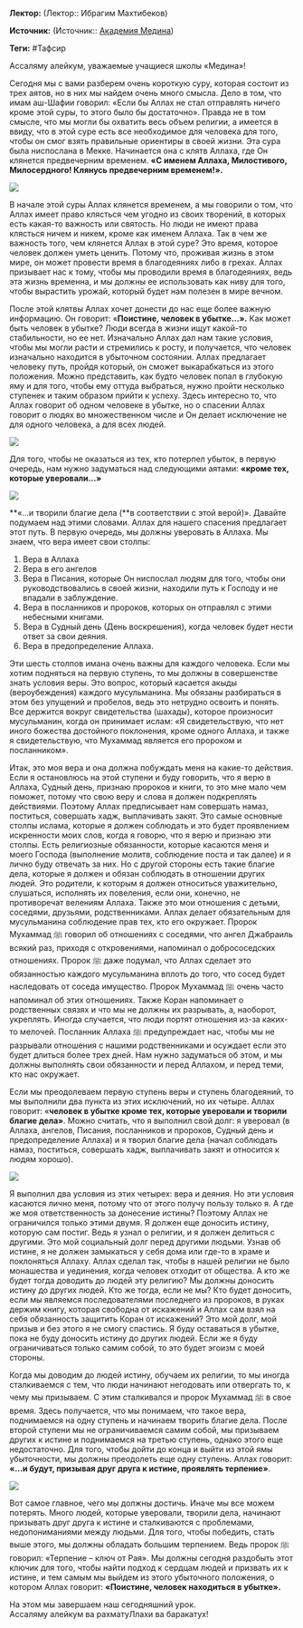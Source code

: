 **Лектор:** (Лектор:: Ибрагим Махтибеков)

**Источник:** (Источник:: [Академия Медина](https://web.medinaschool.org/school/))

**Теги:** #Тафсир

Ассаляму алейкум, уважаемые учащиеся школы «Медина»!


Сегодня мы с вами разберем очень короткую суру, которая состоит из трех аятов, но в них мы найдем очень много смысла. Дело в том, что имам аш-Шафии говорил: «Если бы Аллах не стал отправлять ничего кроме этой суры, то этого было бы достаточно». Правда не в том смысле, что мы могли бы охватить весь объем религии, а имеется в ввиду, что в этой суре есть все необходимое для человека для того, чтобы он смог взять правильные ориентиры в своей жизни. Эта сура была ниспослана в Мекке. Начинается она с клятв Аллаха, где Он клянется предвечерним временем. **«С именем Аллаха, Милостивого, Милосердного! Клянусь предвечерним временем!».**


**![](https://medinaschool.org/files/images/2020/02/1da4896be26ac09bb6fcc77448881c79.jpg)**


В начале этой суры Аллах клянется временем, а мы говорили о том, что Аллах имеет право клясться чем угодно из своих творений, в которых есть какая-то важность или святость. Но люди не имеют права клясться ничем и никем, кроме как именем Аллаха. Так в чем же важность того, чем клянется Аллах в этой суре? Это время, которое человек должен уметь ценить. Потому что, проживая жизнь в этом мире, он может провести время в благодеяниях либо в грехах. Аллах призывает нас к тому, чтобы мы проводили время в благодеяниях, ведь эта жизнь временна, и мы должны ее использовать как ниву для того, чтобы вырастить урожай, который будет нам полезен в мире вечном.


После этой клятвы Аллах хочет донести до нас еще более важную информацию. Он говорит: «**Поистине, человек в убытке…».** Как может быть человек в убытке? Люди всегда в жизни ищут какой-то стабильности, но ее нет. Изначально Аллах дал нам такие условия, чтобы мы могли расти и стремились к росту, и получается, что человек изначально находится в убыточном состоянии. Аллах предлагает человеку путь, пройдя который, он сможет выкарабкаться из этого положения. Можно представить, как будто человек попал в глубокую яму и для того, чтобы ему оттуда выбраться, нужно пройти несколько ступенек и таким образом прийти к успеху. Здесь интересно то, что Аллах говорит об одном человеке в убытке, но о спасении Аллах говорит о людях во множественном числе и Он делает исключение не для одного человека, а для всех людей.


![](https://medinaschool.org/files/images/2020/02/10bff9cf603fc7f0cf613738b154f744.jpg)


Для того, чтобы не оказаться из тех, кто потерпел убыток, в первую очередь, нам нужно задуматься над следующими аятами: **«кроме тех, которые уверовали…»**


**![](https://medinaschool.org/files/images/2020/02/187e092f439512d16e64117eb93c7405.jpg)**


**«...и творили благие дела (**в соответствии с этой верой)». Давайте подумаем над этими словами. Аллах для нашего спасения предлагает этот путь. В первую очередь, мы должны уверовать в Аллаха. Мы знаем, что вера имеет свои столпы:


1. Вера в Аллаха
2. Вера в его ангелов
3. Вера в Писания, которые Он ниспослал людям для того, чтобы они руководствовались в своей жизни, находили путь к Господу и не впадали в заблуждение.
4. Вера в посланников и пророков, которых он отправлял с этими небесными книгами.
5. Вера в Судный день (День воскрешения), когда человек будет нести ответ за свои деяния.
6. Вера в предопределение Аллаха.


Эти шесть столпов имана очень важны для каждого человека. Если мы хотим подняться на первую ступень, то мы должны в совершенстве знать условия веры. Это вопрос, который касается акыды (вероубеждения) каждого мусульманина. Мы обязаны разбираться в этом без упущений и пробелов, ведь это нетрудно освоить и понять. Все держится вокруг свидетельства (шахады), которое произносит мусульманин, когда он принимает ислам: «Я свидетельствую, что нет иного божества достойного поклонения, кроме одного Аллаха, и также я свидетельствую, что Мухаммад является его пророком и посланником».


Итак, это моя вера и она должна побуждать меня на какие-то действия. Если я остановлюсь на этой ступени и буду говорить, что я верю в Аллаха, Судный день, признаю пророков и книги, то это мне мало чем поможет, потому что свою веру и слова я должен подкреплять действиями. Поэтому Аллах предписывает нам совершать намаз, поститься, совершать хадж, выплачивать закят. Это самые основные столпы ислама, которые я должен соблюдать и это будет проявлением искренности моих слов, когда я говорю, что я верю и признаю эти столпы. Есть религиозные обязанности, которые касаются меня и моего Господа (выполнение молитв, соблюдение поста и так далее) и я лично буду отвечать за них. Но с другой стороны есть такие благие дела, которые я должен и обязан соблюдать в отношении других людей. Это родители, к которым я должен относиться уважительно, слушаться, исполнять их повеления, если они, конечно, не противоречат велениям Аллаха. Также это мои отношения с детьми, соседями, друзьями, родственниками. Аллах делает обязательным для мусульманина соблюдение прав тех, кто его окружает. Пророк Мухаммад ﷺ говорил об отношениях с соседями, что ангел Джабраиль всякий раз, приходя с откровениями, напоминал о добрососедских отношениях. Пророк ﷺ даже подумал, что Аллах сделает это обязанностью каждого мусульманина вплоть до того, что сосед будет наследовать от соседа имущество. Пророк Мухаммад ﷺ очень часто напоминал об этих отношениях. Также Коран напоминает о родственных связях и что мы не должны их разрывать, а, наоборот, укреплять. Иногда случается, что люди портят отношения из-за каких-то мелочей. Посланник Аллаха ﷺ предупреждает нас, чтобы мы не разрывали отношения с нашими родственниками и осуждает если это будет длиться более трех дней. Нам нужно задуматься об этом, и мы должны выполнять свои обязанности и перед Аллахом, и перед теми, кто нас окружает.


Если мы преодолеваем первую ступень веры и ступень благодеяний, то мы выполнили два пункта из этих исключений, но их четыре. Аллах говорит: «**человек в убытке кроме тех, которые уверовали и творили благие дела»**. Можно считать, что я выполнил свой долг: я уверовал (в Аллаха, ангелов, Писания, посланников и пророков, Судный день и предопределение Аллаха) и я творил благие дела (начал соблюдать намаз, поститься, совершать хадж, выплачивать закят и относится к людям хорошо).


![](https://medinaschool.org/files/images/2020/02/59ca5e6236944b492d05d0706ea48f04.jpg)


Я выполнил два условия из этих четырех: вера и деяния. Но эти условия касаются лично меня, потому что от этого получу пользу только я. А где же моя ответственность за донесение истины? Поэтому Аллах не ограничился только этими двумя. Я должен еще доносить истину, которую сам постиг. Ведь я узнал о религии, и я должен делиться с другими. Это мой социальный долг перед другими людьми. Узнав об истине, я не должен замыкаться у себя дома или где-то в храме и поклоняться Аллаху. Аллах сделал так, чтобы в нашей религии не было монашества и уединения, когда человек отходит от общества. А кто же будет тогда доводить до людей эту религию? Мы должны доносить истину до других людей. Кто же тогда, если не мы? Кто будет доносить, если мы являемся последователями последнего из пророков, в руках держим книгу, которая свободна от искажений и Аллах сам взял на себя обязанность защитить Коран от искажений? Это мой долг, мой призыв и без этого я не смогу спастись. Я буду оставаться в убытке, пока не буду доносить истину до других людей. Если же я буду ограничиваться только самим собой, то это будет эгоизм с моей стороны.


Когда мы доводим до людей истину, обучаем их религии, то мы иногда сталкиваемся с тем, что люди начинают негодовать или отвергать то, к чему мы призываем. С этим сталкивался и пророк Мухаммад ﷺ в свое время. Здесь получается, что мы понимаем, что такое вера, поднимаемся на одну ступень и начинаем творить благие дела. После второй ступени мы не ограничиваемся самим собой, мы призываем других к истине и поднимаемся на третью ступень, однако этого еще недостаточно. Для того, чтобы дойти до конца и выйти из этой ямы убыточности, мы должны преодолеть еще одну ступень. Аллах говорит: **«…и будут, призывая друг друга к истине, проявлять терпение»**.


![](https://medinaschool.org/files/images/2020/02/59cacccb19e5a942737c6023d37fab60.jpg)


Вот самое главное, чего мы должны достичь. Иначе мы все можем потерять. Много людей, которые уверовали, творили дела, начинают призывать друг друга к истине и сталкиваются с проблемами, недопониманиями между людьми. Для того, чтобы победить, стать выше этого, мы должны обладать большим терпением. Ведь пророк ﷺ говорил: «Терпение – ключ от Рая». Мы должны сегодня раздобыть этот ключик для того, чтобы найти подход к сердцам людей и призвать их к истине, и тем самым мы выйдем из этого убыточного положения, о котором Аллах говорит: **«Поистине, человек находиться в убытке».**


На этом мы завершаем наш сегодняшний урок.  
Ассаляму алейкум ва рахматуЛлахи ва баракатух!

